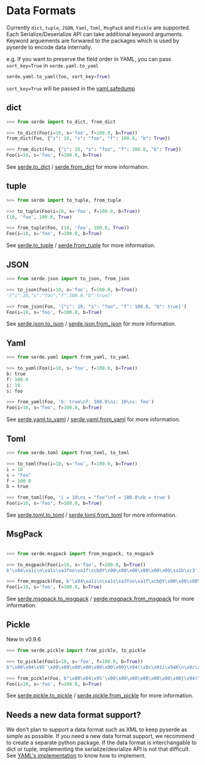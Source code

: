 # Data Formats

Currently `dict`, `tuple`, `JSON`, `Yaml`, `Toml`, `MsgPack` and `Pickle` are supported. Each Serialize/Deserialize API can take additional keyword arguments. Keyword arguements are forwared to the packages which is used by pyserde to encode data internally.

e.g. If you want to preserve the field order in YAML, you can pass `sort_key=True` in `serde.yaml.to_yaml`

```python
serde.yaml.to_yaml(foo, sort_key=True)
```

`sort_key=True` will be passed in the [yaml.safedump](https://github.com/yukinarit/pyserde/blob/a9f44d52d109144a4c3bb93965f831e91d13960b/serde/yaml.py#L18)

## dict

```python
>>> from serde import to_dict, from_dict

>>> to_dict(Foo(i=10, s='foo', f=100.0, b=True))
from_dict(Foo, {"i": 10, "s": "foo", "f": 100.0, "b": True})

>>> from_dict(Foo, {"i": 10, "s": "foo", "f": 100.0, "b": True})
Foo(i=10, s='foo', f=100.0, b=True)
```

See [serde.to_dict](https://yukinarit.github.io/pyserde/api/serde/se.html#to_dict) / [serde.from_dict](https://yukinarit.github.io/pyserde/api/serde/de.html#from_dict) for more information.

## tuple

```python
>>> from serde import to_tuple, from_tuple

>>> to_tuple(Foo(i=10, s='foo', f=100.0, b=True))
(10, 'foo', 100.0, True)

>>> from_tuple(Foo, (10, 'foo', 100.0, True))
Foo(i=10, s='foo', f=100.0, b=True)
```

See [serde.to_tuple](https://yukinarit.github.io/pyserde/api/serde/se.html#to_tuple) / [serde.from_tuple](https://yukinarit.github.io/pyserde/api/serde/de.html#from_tuple) for more information.

## JSON

```python
>>> from serde.json import to_json, from_json

>>> to_json(Foo(i=10, s='foo', f=100.0, b=True))
'{"i":10,"s":"foo","f":100.0,"b":true}'

>>> from_json(Foo, '{"i": 10, "s": "foo", "f": 100.0, "b": true}')
Foo(i=10, s='foo', f=100.0, b=True)
```

See [serde.json.to_json](https://yukinarit.github.io/pyserde/api/serde/json.html#to_json) / [serde.json.from_json](https://yukinarit.github.io/pyserde/api/serde/json.html#from_json) for more information.

## Yaml

```python
>>> from serde.yaml import from_yaml, to_yaml

>>> to_yaml(Foo(i=10, s='foo', f=100.0, b=True))
b: true
f: 100.0
i: 10
s: foo

>>> from_yaml(Foo, 'b: true\nf: 100.0\ni: 10\ns: foo')
Foo(i=10, s='foo', f=100.0, b=True)
```

See [serde.yaml.to_yaml](https://yukinarit.github.io/pyserde/api/serde/yaml.html#to_yaml) / [serde.yaml.from_yaml](https://yukinarit.github.io/pyserde/api/serde/yaml.html#from_yaml) for more information.

## Toml

```python
>>> from serde.toml import from_toml, to_toml

>>> to_toml(Foo(i=10, s='foo', f=100.0, b=True))
i = 10
s = "foo"
f = 100.0
b = true

>>> from_toml(Foo, 'i = 10\ns = "foo"\nf = 100.0\nb = true')
Foo(i=10, s='foo', f=100.0, b=True)
```

See [serde.toml.to_toml](https://yukinarit.github.io/pyserde/api/serde/toml.html#to_toml) / [serde.toml.from_toml](https://yukinarit.github.io/pyserde/api/serde/toml.html#from_toml) for more information.

## MsgPack

```python

>>> from serde.msgpack import from_msgpack, to_msgpack

>>> to_msgpack(Foo(i=10, s='foo', f=100.0, b=True))
b'\x84\xa1i\n\xa1s\xa3foo\xa1f\xcb@Y\x00\x00\x00\x00\x00\x00\xa1b\xc3'

>>> from_msgpack(Foo, b'\x84\xa1i\n\xa1s\xa3foo\xa1f\xcb@Y\x00\x00\x00\x00\x00\x00\xa1b\xc3')
Foo(i=10, s='foo', f=100.0, b=True)
```

See [serde.msgpack.to_msgpack](https://yukinarit.github.io/pyserde/api/serde/msgpack.html#to_msgpack) / [serde.msgpack.from_msgpack](https://yukinarit.github.io/pyserde/api/serde/msgpack.html#from_msgpack) for more information.

## Pickle

New in v0.9.6

```python
>>> from serde.pickle import from_pickle, to_pickle

>>> to_pickle(Foo(i=10, s='foo', f=100.0, b=True))
b"\x80\x04\x95'\x00\x00\x00\x00\x00\x00\x00}\x94(\x8c\x01i\x94K\n\x8c\x01s\x94\x8c\x03foo\x94\x8c\x01f\x94G@Y\x00\x00\x00\x00\x00\x00\x8c\x01b\x94\x88u."

>>> from_pickle(Foo, b"\x80\x04\x95'\x00\x00\x00\x00\x00\x00\x00}\x94(\x8c\x01i\x94K\n\x8c\x01s\x94\x8c\x03foo\x94\x8c\x01f\x94G@Y\x00\x00\x00\x00\x00\x00\x8c\x01b\x94\x88u.")
Foo(i=10, s='foo', f=100.0, b=True)
```

See [serde.pickle.to_pickle](https://yukinarit.github.io/pyserde/api/serde/pickle.html#to_pickle) / [serde.pickle.from_pickle](https://yukinarit.github.io/pyserde/api/serde/pickle.html#from_pickle) for more information.

## Needs a new data format support?

We don't plan to support a data format such as XML to keep pyserde as simple as possible. If you need a new data format support, we recommend to create a separate python package. If the data format is interchangable to dict or tuple, implementing the serialize/desrialize API is not that difficult. See [YAML's implementation](https://github.com/yukinarit/pyserde/blob/main/serde/yaml.py) to know how to implement.
